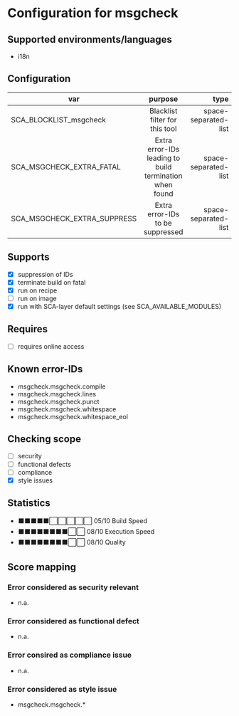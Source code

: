 # Configuration for msgcheck

## Supported environments/languages

* i18n

## Configuration

| var | purpose | type | default |
| ------------- |:-------------:| -----:| -----:
| SCA_BLOCKLIST_msgcheck | Blacklist filter for this tool | space-separated-list | ""
| SCA_MSGCHECK_EXTRA_FATAL | Extra error-IDs leading to build termination when found | space-separated-list | "":
| SCA_MSGCHECK_EXTRA_SUPPRESS | Extra error-IDs to be suppressed | space-separated-list | ""

## Supports

* [x] suppression of IDs
* [x] terminate build on fatal
* [x] run on recipe
* [ ] run on image
* [x] run with SCA-layer default settings (see SCA_AVAILABLE_MODULES)

## Requires

* [ ] requires online access

## Known error-IDs

* msgcheck.msgcheck.compile
* msgcheck.msgcheck.lines
* msgcheck.msgcheck.punct
* msgcheck.msgcheck.whitespace
* msgcheck.msgcheck.whitespace_eol

## Checking scope

* [ ] security
* [ ] functional defects
* [ ] compliance
* [x] style issues

## Statistics

* ⬛⬛⬛⬛⬛⬜⬜⬜⬜⬜ 05/10 Build Speed
* ⬛⬛⬛⬛⬛⬛⬛⬛⬜⬜ 08/10 Execution Speed
* ⬛⬛⬛⬛⬛⬛⬛⬛⬜⬜ 08/10 Quality

## Score mapping

### Error considered as security relevant

* n.a.

### Error considered as functional defect

* n.a.

### Error consired as compliance issue

* n.a.

### Error considered as style issue

* msgcheck.msgcheck.*
